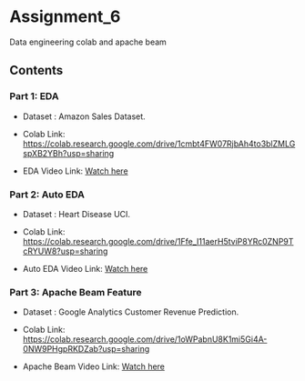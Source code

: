 # Assignment_6

Data engineering colab and apache beam

## Contents

### Part 1: EDA
- Dataset : Amazon Sales Dataset.

- Colab Link: https://colab.research.google.com/drive/1cmbt4FW07RjbAh4to3blZMLGspXB2YBh?usp=sharing

- EDA Video Link:  [Watch here](https://youtu.be/XvtW7Znyjbk)

### Part 2: Auto EDA
- Dataset : Heart Disease UCI.

- Colab Link: https://colab.research.google.com/drive/1Ffe_I11aerH5tviP8YRc0ZNP9TcRYUW8?usp=sharing

- Auto EDA Video Link:  [Watch here](https://www.youtube.com/watch?v=9p9gF4WhILI)

 ### Part 3: Apache Beam Feature
- Dataset : Google Analytics Customer Revenue Prediction.

- Colab Link: https://colab.research.google.com/drive/1oWPabnU8K1mi5Gi4A-0NW9PHgpRKDZab?usp=sharing

- Apache Beam Video Link:  [Watch here]()

